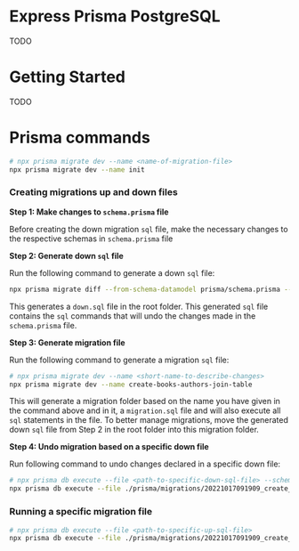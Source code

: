 # Express Prisma PostgreSQL

TODO

# Getting Started

TODO

# Prisma commands

```bash
# npx prisma migrate dev --name <name-of-migration-file>
npx prisma migrate dev --name init
```

### Creating migrations up and down files

**Step 1: Make changes to `schema.prisma` file**

Before creating the down migration `sql` file, make the necessary changes to the respective schemas in `schema.prisma` file

**Step 2: Generate down `sql` file**

Run the following command to generate a down `sql` file:

```bash
npx prisma migrate diff --from-schema-datamodel prisma/schema.prisma --to-schema-datasource prisma/schema.prisma --script > down.sql
```

This generates a `down.sql` file in the root folder. This generated `sql` file contains the `sql` commands that will undo the changes made in the `schema.prisma` file.

**Step 3: Generate migration file**

Run the following command to generate a migration `sql` file:

```bash
# npx prisma migrate dev --name <short-name-to-describe-changes>
npx prisma migrate dev --name create-books-authors-join-table
```

This will generate a migration folder based on the name you have given in the command above and in it, a `migration.sql` file and will also execute all `sql` statements in the file. To better manage migrations, move the generated down `sql` file from Step 2 in the root folder into this migration folder.

**Step 4: Undo migration based on a specific down file**

Run following command to undo changes declared in a specific down file:

```bash
# npx prisma db execute --file <path-to-specific-down-sql-file> --schema prisma/schema.prisma
npx prisma db execute --file ./prisma/migrations/20221017091909_create_books_authors_join_table/down.sql --schema prisma/schema.prisma
```

### Running a specific migration file

```bash
# npx prisma db execute --file <path-to-specific-up-sql-file>
npx prisma db execute --file ./prisma/migrations/20221017091909_create_books_authors_join_table/migration.sql
```